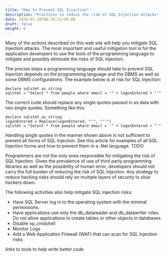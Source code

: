 ```yaml
---
title: "How to Prevent SQL Injection"
description: "Practices to reduce the risk of SQL Injection attacks"
date: 2020-01-28T00:34:51+09:00
draft: false
weight: 6
---
```


Many of the actions described on this web site will help you mitigate SQL Injection attacks.  The most important and useful mitigation tool is for the application developers to use the tools of the programming language to mitigate and possibly eliminate the risks of SQL Injection.

The precise steps a programming language should take to prevent SQL Injection depends on the programming language and the DBMS as well as some DBMS configurations.  The example below is at risk for SQL Injection:
```
declare sqlstmt as string
sqlstmt = "Select * from people where email = '" + logonEntered + "'"
```
The correct code should replace any single quotes passed in as data with two single quotes.  Something like this:
```
declare sqlstmt as string
logonEntered = Replace(logonEntered, "'", "''")
sqlstmt = "Select * from people where email = '" + logonEntered + "'"
```
Handling single quotes in the manner shown above is not sufficient to prevent all forms of SQL Injection.  See this article for examples of all SQL Injection forms and how to prevent them in a .Net language.
TODO

Programmers are not the only ones responsible for mitigating the risk of SQL Injection.  Given the prevalence of use of third party programming libraries as well as the possibility of human error, developers should not carry the full burden of reducing the risk of SQL Injection.  Any strategy to reduce hacking risks should rely on multiple layers of security to slow hackers down.

The following activities also help mitigate SQL Injection risks:

* Have SQL Server log in to the operating system with the minimal permissions.
* Have applications use only the db_datareader and db_datawriter roles.  Do not allow applications to create tables or other objects in databases.
* Disable xp_cmdshell
* Monitor Logs
* Add a Web Application Firewall (WAF) that can scan for SQL Injection risks

*links to tools to help write better code*